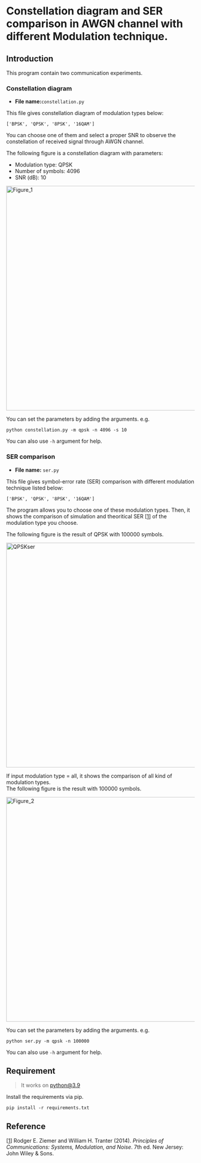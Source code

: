 # Constellation diagram and SER comparison in AWGN channel with different Modulation technique.
## Introduction
This program contain two communication experiments.<br>
### Constellation diagram
* **File name:**`constellation.py`<br>

This file gives constellation diagram of modulation types below:<br>
```
['BPSK', 'QPSK', '8PSK', '16QAM']
```

You can choose one of them and select a proper SNR to observe the constellation of received signal through AWGN channel.<br>

The following figure is a constellation diagram with parameters:                        
* Modulation type: QPSK
* Number of symbols: 4096
* SNR (dB): 10

<img src='https://user-images.githubusercontent.com/38156969/123224547-7d144d00-d504-11eb-946f-3edcad5be51a.png' alt='Figure_1' width=600 align=center>

You can set the parameters by adding the arguments. e.g.
```
python constellation.py -m qpsk -n 4096 -s 10
```
You can also use `-h` argument for help.

### SER comparison
* **File name:** `ser.py`

This file gives symbol-error rate (SER) comparison with different modulation technique listed below:<br>
```
['BPSK', 'QPSK', '8PSK', '16QAM']
```

The program allows you to choose one of these modulation types. Then, it shows the comparison of simulation and theoritical SER [[1](#ref1)] of the modulation type you choose.

The following figure is the result of QPSK with 100000 symbols.

<img src='https://user-images.githubusercontent.com/38156969/123418122-42391480-d5eb-11eb-902c-76cb307ec7c8.png' alt='QPSKser' width=600>

If input modulation type = all, it shows the comparison of all kind of modulation types.<br>
The following figure is the result with 100000 symbols.

<img src='https://user-images.githubusercontent.com/38156969/123234799-d92f9f00-d50d-11eb-9b2c-d87c415bb729.png' alt='Figure_2' width=600>

You can set the parameters by adding the arguments. e.g.
```
python ser.py -m qpsk -n 100000
```
You can also use `-h` argument for help.

## Requirement
>It works on python@3.9

Install the requirements via pip.

```
pip install -r requirements.txt
```

## Reference
[[1](#ref1)] Rodger E. Ziemer and William H. Tranter (2014). *Principles of Communications: Systems, Modulation, and Noise*. 7th ed. New Jersey: John Wiley & Sons.
